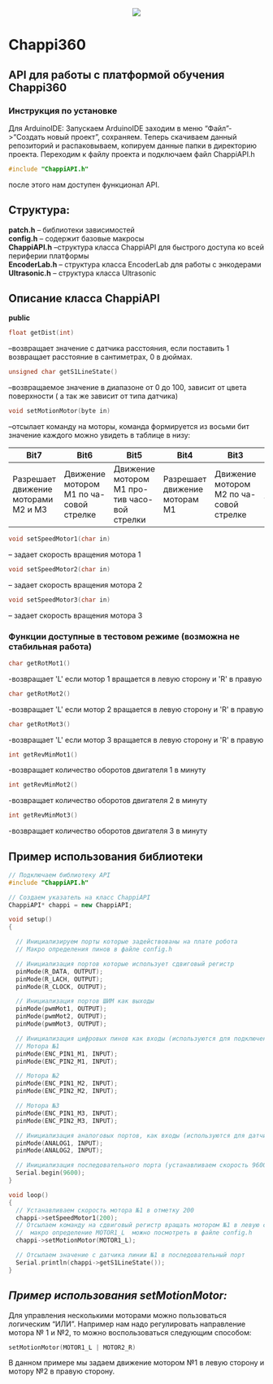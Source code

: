 <p style="
    text-align: center;
">
	<img src="https://drive.google.com/uc?id=0Bxxvs1Kkmix1UmNqX1VabERnc1U">
</p>

# Chappi360
## API для работы с платформой обучения Chappi360

### Инструкция по установке
Для ArduinoIDE:
Запускаем ArduinoIDE заходим в меню “Файл”->“Создать новый проект”, сохраняем.
Теперь скачиваем данный репозиторий и распаковываем, копируем данные папки в директорию проекта.
Переходим к файлу проекта и подключаем файл ChappiAPI.h
```cpp
#include "ChappiAPI.h"
```
после этого нам доступен функционал API.
## Структура:
**patch.h** – библиотеки зависимостей  
**config.h** – содержит базовые макросы  
**ChappiAPI.h** –структура класса ChappiAPI для быстрого доступа ко всей периферии платформы  
**EncoderLab.h** – структура класса EncoderLab для работы с энкодерами  
**Ultrasonic.h** – структура класса Ultrasonic  
## Описание класса ChappiAPI
**public**
```cpp 
float getDist(int) 
```
–возвращает значение с датчика расстояния, если поставить 1 возвращает расстояние в сантиметрах, 0 в дюймах.  
```cpp
unsigned char getS1LineState()
```
–возвращаемое значение в диапазоне от 0 до 100, зависит от цвета поверхности  ( а так же зависит от типа датчика)  
```cpp
void setMotionMotor(byte in)
```
–отсылает команду на моторы, команда формируется из восьми бит значение каждого можно увидеть в таблице в низу:  

| Bit7	                              | Bit6                                    | Bit5                                         | Bit4                          | Bit3                                    | Bit2                                         | Bit1	                                  | Bit0                                         |  
|-------------------------------------|-----------------------------------------|----------------------------------------------|-------------------------------|-----------------------------------------|----------------------------------------------|-----------------------------------------|----------------------------------------------|  
| Разрешает движение моторами M2 и M3 | Движение мотором M1 по ча-совой стрелке | Движение мотором M1 про-тив часо-вой стрелки | Разрешает движение моторам M1 | Движение мотором M2 по ча-совой стрелке | Движение мотором M2 про-тив часо-вой стрелки | Движение мотором M3 по ча-совой стрелке | Движение мотором M3 про-тив часо-вой стрелки |  

```cpp
void setSpeedMotor1(char in)
``` 
– задает скорость вращения мотора 1  
```cpp 
void setSpeedMotor2(char in)
``` 
– задает скорость вращения мотора 2  
```cpp
void setSpeedMotor3(char in)
``` 
– задает скорость вращения мотора 3  
### Функции доступные в тестовом режиме (возможна не стабильная работа)
```cpp 
char getRotMot1()
```
-возвращает 'L' если мотор 1 вращается в левую сторону и 'R' в правую
```cpp
char getRotMot2()
```
-возвращает 'L' если мотор 2 вращается в левую сторону и 'R' в правую
```cpp
char getRotMot3()
```
-возвращает 'L' если мотор 3 вращается в левую сторону и 'R' в правую
```cpp
int getRevMinMot1()
```
-возвращает количество оборотов двигателя 1 в минуту
```cpp
int getRevMinMot2()
```
-возвращает количество оборотов двигателя 2 в минуту
```cpp
int getRevMinMot3()
``` 
-возвращает количество оборотов двигателя 3 в минуту

## Пример использования библиотеки   

```cpp
// Подключаем библиотеку API
#include "ChappiAPI.h"

// Создаем указатель на класс ChappiAPI
ChappiAPI* chappi = new ChappiAPI;

void setup()
{

  // Инициализируем порты которые задействованы на плате робота
  // Макро определения пинов в файле config.h

  // Инициализация портов которые использует сдвиговый регистр
  pinMode(R_DATA, OUTPUT);
  pinMode(R_LACH, OUTPUT);
  pinMode(R_CLOCK, OUTPUT);

  // Инициализация портов ШИМ как выходы
  pinMode(pwmMot1, OUTPUT);
  pinMode(pwmMot2, OUTPUT);
  pinMode(pwmMot3, OUTPUT);

  // Инициализация цифровых пинов как входы (используются для подключения энкодеров)
  // Мотора №1
  pinMode(ENC_PIN1_M1, INPUT);
  pinMode(ENC_PIN2_M1, INPUT);

  // Мотора №2
  pinMode(ENC_PIN1_M2, INPUT);
  pinMode(ENC_PIN2_M2, INPUT);

  // Мотора №3
  pinMode(ENC_PIN1_M3, INPUT);
  pinMode(ENC_PIN2_M3, INPUT);

  // Инициализация аналоговых портов, как входы (используются для датчиков линии)
  pinMode(ANALOG1, INPUT);
  pinMode(ANALOG2, INPUT);

  // Инициализация последовательного порта (устанавливаем скорость 9600 bit/s)
  Serial.begin(9600);
}

void loop()
{
  // Устанавливаем скорость мотора №1 в отметку 200
  chappi->setSpeedMotor1(200);
  // Отсылаем команду на сдвиговый регистр вращать мотором №1 в левую сторону
  //  макро определение MOTOR1_L  можно посмотреть в файле config.h
  chappi->setMotionMotor(MOTOR1_L);

  // Отсылаем значение с датчика линии №1 в последовательный порт
  Serial.println(chappi->getS1LineState());
}
```  

<dl>
	<h2><dt><em>Пример использования setMotionMotor:</em></dt></h2>
</dl>  
Для управления несколькими моторами можно пользоваться логическим “ИЛИ”. 
Например нам надо регулировать направление мотора № 1 и №2, то можно воспользоваться следующим способом:

```cpp
setMotionMotor(MOTOR1_L | MOTOR2_R)
```  
В данном примере мы задаем движение мотором №1 в левую сторону и мотору №2 в правую сторону.
<dl>

